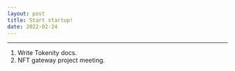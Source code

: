 ```yaml
---
layout: post
title: Start startup!
date: 2022-02-24
---
```


***

1. Write Tokenity docs.
2. NFT gateway project meeting. 